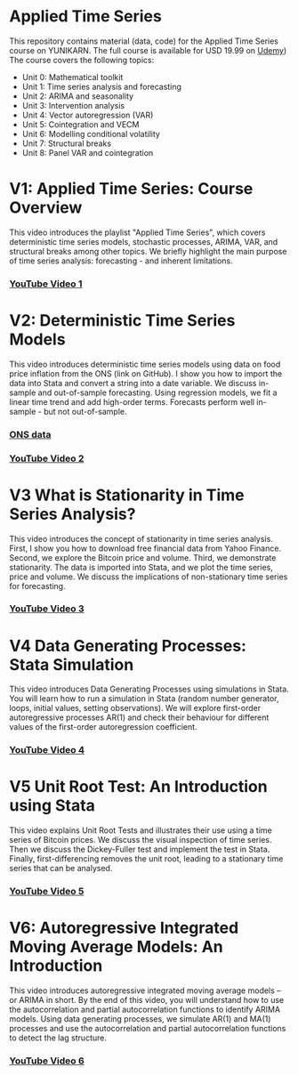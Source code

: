 # Applied Time Series
This repository contains material (data, code) for the Applied Time Series course on YUNIKARN. The full course is available for USD 19.99 on [Udemy](https://www.udemy.com/course/applied-time-series-using-stata/learn/lecture/38500386?referralCode=BD2C5527F49135B8A71D#overview)) The course covers the following topics:
- Unit 0: Mathematical toolkit
- Unit 1: Time series analysis and forecasting
- Unit 2: ARIMA and seasonality
- Unit 3: Intervention analysis
- Unit 4: Vector autoregression (VAR)
- Unit 5: Cointegration and VECM
- Unit 6: Modelling conditional volatility
- Unit 7: Structural breaks
- Unit 8: Panel VAR and cointegration

# V1: Applied Time Series: Course Overview
This video introduces the playlist "Applied Time Series", which covers deterministic time series models, stochastic processes, ARIMA, VAR, and structural breaks among other topics. We briefly highlight the main purpose of time series analysis: forecasting - and inherent limitations. 
### [YouTube Video 1](https://youtu.be/Y6Im7Mvknlg)

# V2: Deterministic Time Series Models
This video introduces deterministic time series models using data on food price inflation from the ONS (link on GitHub). I show you how to import the data into Stata and convert a string into a date variable. We discuss in-sample and out-of-sample forecasting. Using regression models, we fit a linear time trend and add high-order terms. Forecasts perform well in-sample - but not out-of-sample.
### [ONS data](https://www.ons.gov.uk/economy/inflationandpriceindices/datasets/consumerpriceindices)
### [YouTube Video 2](https://youtu.be/HiVjD3v1yoQ)

# V3 What is Stationarity in Time Series Analysis?
This video introduces the concept of stationarity in time series analysis. First, I show you how to download free financial data from Yahoo Finance. Second, we explore the Bitcoin price and volume. Third, we demonstrate stationarity. The data is imported into Stata, and we plot the time series, price and volume. We discuss the implications of non-stationary time series for forecasting.
### [YouTube Video 3](https://youtu.be/1Ygv-4SSqQE)

# V4 Data Generating Processes: Stata Simulation
This video introduces Data Generating Processes using simulations in Stata. You will learn how to run a simulation in Stata (random number generator, loops, initial values, setting observations). We will explore first-order autoregressive processes AR(1) and check their behaviour for different values of the first-order autoregression coefficient. 
### [YouTube Video 4](https://youtu.be/mUc9MipVgYk)

# V5 Unit Root Test: An Introduction using Stata
This video explains Unit Root Tests and illustrates their use using a time series of Bitcoin prices. We discuss the visual inspection of time series. Then we discuss the Dickey-Fuller test and implement the test in Stata. Finally, first-differencing removes the unit root, leading to a stationary time series that can be analysed.
### [YouTube Video 5](https://youtu.be/jLB8RwA6Wm4)

# V6: Autoregressive Integrated Moving Average Models: An Introduction
This video introduces autoregressive integrated moving average models – or ARIMA in short. By the end of this video, you will understand how to use the autocorrelation and partial autocorrelation functions to identify ARIMA models. Using data generating processes, we simulate AR(1) and MA(1) processes and use the autocorrelation and partial autocorrelation functions to detect the lag structure.
### [YouTube Video 6](https://youtu.be/RaH4b0CHD7o)

